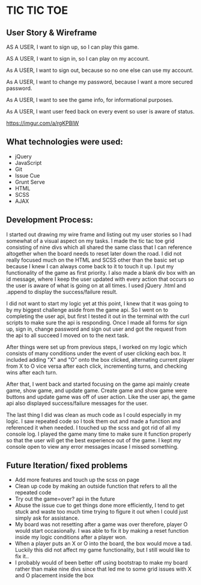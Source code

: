 <h1>TIC TIC TOE</h1>

<h2>User Story & Wireframe</h2>

AS A USER, I want to sign up, so I can play this game.

AS A USER, I want to sign in, so I can play on my account.

As A USER, I want to sign out, because so no one else can use my account.

As A USER, I want to change my password, because I want a more secured password.

As A USER, I want to see the game info, for informational purposes.

As A USER, I want user feed back on every event so user is aware of status.

https://imgur.com/a/rgKPBlW

<h2>What technologies were used:</h2>
<ul>
<li>jQuery</li>
<li>JavaScript</li>
<li>Git</li>
<li>Issue Cue</li>
<li>Grunt Serve</li>
<li>HTML</li>
<li>SCSS</li>
<li>AJAX</li>
</ul>

<h2>Development Process:</h2>
<p>I started out drawing my wire frame and listing out my user stories so I had somewhat of a visual aspect on my tasks. I made the tic tac toe grid consisting of nine divs which all shared the same class that I can reference altogether when the board needs to reset later down the road. I did not really focused much on the HTML and SCSS other than the basic set up because I knew I can always come back to it to touch it up. I put my functionality of the game as first priority. I also made a blank div box with an id message, where I keep the user updated with every action that occurs so the user is aware of what is going on at all times. I used jQuery .html and .append to display the success/failure result.</p>
<p>I did not want to start my logic yet at this point, I knew that it was going to by my biggest challenge aside from the game api. So I went on to completing the user api, but first I tested it out in the terminal with the curl scripts to make sure the api is responding. Once I made all forms for sign up, sign in, change password and sign out user and got the request from the api to all succeed I moved on to the next task.</p>
<p>After things were set up from previous steps, I worked on my logic which consists of many conditions under the event of user clicking each box. It included adding "X" and "O" onto the box clicked, alternating current player from X to O vice versa after each click, incrementing turns, and checking wins after each turn.</p>
<p>After that, I went back and started focusing on the game api mainly create game, show game, and update game. Create game and show game were buttons and update game was off of user action. Like the user api, the game api also displayed success/failure messages for the user.</p>
<p>The last thing I did was clean as much code as I could especially in my logic. I saw repeated code so I took them out and made a function and referenced it when needed. I touched up the scss and got rid of all my console log. I played the game many time to make sure it function properly so that the user will get the best experience out of the game. I kept my console open to view any error messages incase I missed something.</p>

<h2>Future Iteration/ fixed problems</h2>
<ul>
<li>Add more features and touch up the scss on page</li>
<li>Clean up code by making an outside function that refers to all the repeated code</li>
<li>Try out the game=over? api in the future</li>
<li>Abuse the issue cue to get things done more efficiently, I tend to get stuck and waste too much time trying to figure it out when I could just simply ask for assistance.</li>
<li>My board was not resetting after a game was over therefore, player O would start occasionally. I was able to fix it by making a reset function inside my logic conditions after a player won.</li>
<li>When a player puts an X or O into the board, the box would move a tad. Luckily this did not affect my game functionality, but I still would like to fix it..</li>
<li>I probably would of been better off using bootstrap to make my board rather than make nine divs since that led me to some grid issues with X and O placement inside the box</li>
</ul>
